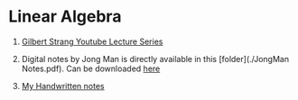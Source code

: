 # Linear Algebra 

1. [Gilbert Strang Youtube Lecture Series](https://www.youtube.com/watch?v=ZK3O402wf1c&list=PL49CF3715CB9EF31D&index=1) 

2. Digital notes by Jong Man is directly available in this [folder](./JongMan Notes.pdf). Can be downloaded [here](http://theyearlyprophet.com/linalg.pdf)

3. [My Handwritten notes](./My-Notes.pdf)